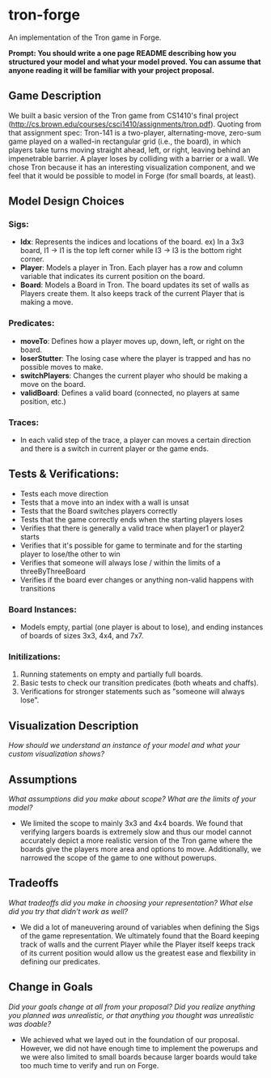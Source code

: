 # tron-forge
An implementation of the Tron game in Forge.

**Prompt: You should write a one page README describing how you structured your model and what your model proved. You can assume that anyone reading it will be familiar with your project proposal.**

## Game Description
We built a basic version of the Tron game from CS1410's final project (http://cs.brown.edu/courses/csci1410/assignments/tron.pdf). Quoting from that assignment spec: Tron-141 is a two-player, alternating-move, zero-sum game played on a walled-in rectangular grid (i.e., the board), in which players take turns moving straight ahead, left, or right, leaving behind an impenetrable barrier. A player loses by colliding with a barrier or a wall.
We chose Tron because it has an interesting visualization component, and we feel that it would be possible to model in Forge (for small boards, at least).

## Model Design Choices


### Sigs:
- **Idx**: Represents the indices and locations of the board. ex) In a 3x3 board, I1 -> I1 is the top left corner while I3 -> I3 is the bottom right corner.
- **Player**: Models a player in Tron. Each player has a row and column variable that indicates its current position on the board.
- **Board**: Models a Board in Tron. The board updates its set of walls as Players create them. It also keeps track of the current Player that is making a move.

### Predicates:
- **moveTo**: Defines how a player moves up, down, left, or right on the board.
- **loserStutter**: The losing case where the player is trapped and has no possible moves to make.
- **switchPlayers**: Changes the current player who should be making a move on the board.
- **validBoard**: Defines a valid board (connected, no players at same position, etc.)

### Traces: 
- In each valid step of the trace, a player can moves a certain direction and there is a switch in current player or the game ends.

## Tests & Verifications:
- Tests each move direction 
- Tests that a move into an index with a wall is unsat
- Tests that the Board switches players correctly
- Tests that the game correctly ends when the starting players loses
- Verifies that there is generally a valid trace when player1 or player2 starts
- Verifies that it's possible for game to terminate and for the starting player to lose/the other to win
- Verifies that someone will always lose / within the limits of a threeByThreeBoard
- Verifies if the board ever changes or anything non-valid happens with transitions

### Board Instances:
- Models empty, partial (one player is about to lose), and ending instances of boards of sizes 3x3, 4x4, and 7x7.

### Initilizations:
1. Running statements on empty and partially full boards.
2. Basic tests to check our transition predicates (both wheats and chaffs).
3. Verifications for stronger statements such as "someone will always lose".

## Visualization Description
*How should we understand an instance of your model and what your custom visualization shows?*


## Assumptions
*What assumptions did you make about scope? What are the limits of your model?*
- We limited the scope to mainly 3x3 and 4x4 boards. We found that verifying largers boards is extremely slow and thus our model cannot accurately depict a more realistic version of the Tron game where the boards give the players more area and options to move. Additionally, we narrowed the scope of the game to one without powerups. 


## Tradeoffs
*What tradeoffs did you make in choosing your representation? What else did you try that didn’t work as well?*
- We did a lot of maneuvering around of variables when defining the Sigs of the game representation. We ultimately found that the Board keeping track of walls and the current Player while the Player itself keeps track of its current position would allow us the greatest ease and flexbility in defining our predicates. 

## Change in Goals
*Did your goals change at all from your proposal? Did you realize anything you planned was unrealistic, or that anything you thought was unrealistic was doable?*

- We achieved what we layed out in the foundation of our proposal. However, we did not have enough time to implement the powerups and we were also limited to small boards because larger boards would take too much time to verify and run on Forge.
